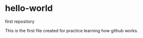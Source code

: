 # hello-world
first repository

This is the first file created for practice learning how github works.

